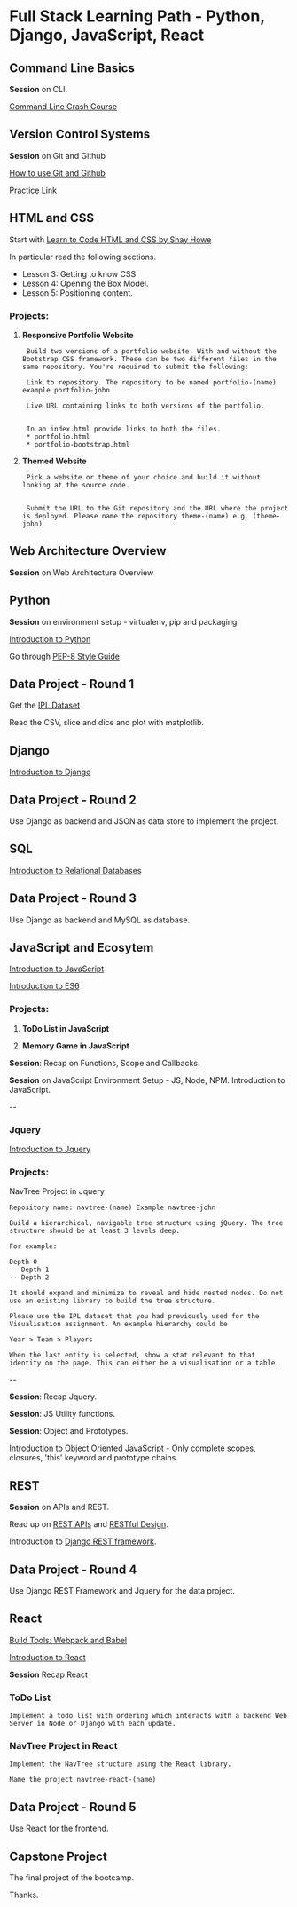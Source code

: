 # Full Stack Learning Path - Python, Django, JavaScript, React

## Command Line Basics

**Session** on CLI.

[Command Line Crash Course](https://learnpythonthehardway.org/book/appendixa.html)

## Version Control Systems

**Session** on Git and Github

[How to use Git and Github](https://in.udacity.com/course/how-to-use-git-and-github--ud775)

[Practice Link](https://try.github.io/levels/1/challenges/1)

## HTML and CSS

Start with [Learn to Code HTML and CSS by Shay Howe](https://learn.shayhowe.com/)

In particular read the following sections.

* Lesson 3: Getting to know CSS
* Lesson 4: Opening the Box Model.
* Lesson 5: Positioning content.

### Projects:

1. **Responsive Portfolio Website**

		Build two versions of a portfolio website. With and without the Bootstrap CSS framework. These can be two different files in the same repository. You're required to submit the following:

		Link to repository. The repository to be named portfolio-(name) example portfolio-john

		Live URL containing links to both versions of the portfolio.


		In an index.html provide links to both the files.
	    * portfolio.html
		* portfolio-bootstrap.html

2. **Themed Website**

		Pick a website or theme of your choice and build it without looking at the source code.


		Submit the URL to the Git repository and the URL where the project is deployed. Please name the repository theme-(name) e.g. (theme-john)


## Web Architecture Overview

**Session** on Web Architecture Overview

## Python

**Session** on environment setup - virtualenv, pip and packaging.

[Introduction to Python](https://www.youtube.com/watch?v=HBxCHonP6Ro&list=PL6gx4Cwl9DGAcbMi1sH6oAMk4JHw91mC_)

Go through [PEP-8 Style Guide](https://www.python.org/dev/peps/pep-0008/)

## Data Project - Round 1

Get the [IPL Dataset](https://www.kaggle.com/manasgarg/ipl)

Read the CSV, slice and dice and plot with matplotlib.

## Django

[Introduction to Django](https://www.youtube.com/playlist?list=PL6gx4Cwl9DGBlmzzFcLgDhKTTfNLfX1IK)

## Data Project - Round 2

Use Django as backend and JSON as data store to implement the project.

## SQL

[Introduction to Relational Databases](https://in.udacity.com/course/intro-to-relational-databases--ud197)

## Data Project - Round 3

Use Django as backend and MySQL as database.

## JavaScript and Ecosytem

[Introduction to JavaScript](https://in.udacity.com/course/intro-to-javascript--ud803)

[Introduction to ES6](https://www.udacity.com/course/es6-javascript-improved--ud356)

### Projects:

1. **ToDo List in JavaScript**

2. **Memory Game in JavaScript**

**Session**: Recap on Functions, Scope and Callbacks.

**Session** on JavaScript Environment Setup - JS, Node, NPM. Introduction to JavaScript.

--

### Jquery

[Introduction to Jquery](https://in.udacity.com/course/intro-to-jquery--ud245)

### Projects:

NavTree Project in Jquery

	Repository name: navtree-(name) Example navtree-john

	Build a hierarchical, navigable tree structure using jQuery. The tree structure should be at least 3 levels deep.

	For example:

	Depth 0
	-- Depth 1
	-- Depth 2

	It should expand and minimize to reveal and hide nested nodes. Do not use an existing library to build the tree structure.

	Please use the IPL dataset that you had previously used for the Visualisation assignment. An example hierarchy could be

	Year > Team > Players

	When the last entity is selected, show a stat relevant to that identity on the page. This can either be a visualisation or a table.

--

**Session**: Recap Jquery.

**Session**: JS Utility functions.

**Session**: Object and Prototypes.

[Introduction to Object Oriented JavaScript](https://classroom.udacity.com/courses/ud711) - Only complete scopes, closures, 'this' keyword and prototype chains.


## REST

**Session** on APIs and REST.

Read up on [REST APIs](https://en.wikipedia.org/wiki/Representational_state_transfer) and [RESTful Design](https://blog.philipphauer.de/restful-api-design-best-practices/).

Introduction to [Django REST framework](http://www.django-rest-framework.org/).

## Data Project - Round 4

Use Django REST Framework and Jquery for the data project.

## React

[Build Tools: Webpack and Babel](https://stanko.github.io/webpack-babel-react-revisited/)

[Introduction to React](https://www.youtube.com/watch?v=bUTsVY6VUQA&list=PL7pEw9n3GkoVPFsAylfniAT3QQcjWGl5C)

**Session** Recap React

### ToDo List

	Implement a todo list with ordering which interacts with a backend Web Server in Node or Django with each update.

### NavTree Project in React

	Implement the NavTree structure using the React library.

	Name the project navtree-react-(name)

## Data Project - Round 5

Use React for the frontend.

## Capstone Project

The final project of the bootcamp.

Thanks.
